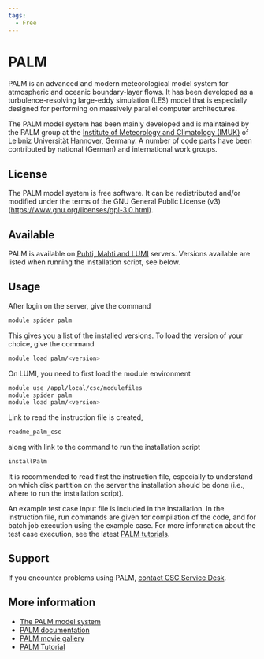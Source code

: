 ```yaml
---
tags:
  - Free
---
```


# PALM

PALM is an advanced and modern meteorological model system for atmospheric and oceanic
boundary-layer flows. It has been developed as a turbulence-resolving large-eddy simulation
(LES) model that is especially designed for performing on massively parallel computer
architectures.

The PALM model system has been mainly developed and is maintained by the ​PALM group at the
​[Institute of Meteorology and Climatology (IMUK)](https://www.muk.uni-hannover.de/?&L=1) of
Leibniz Universität Hannover, Germany. A number of code parts have been contributed by national
(German) and international work groups.

## License

The PALM model system is free software. It can be redistributed and/or modified under the terms
of the GNU General Public License (v3)(https://www.gnu.org/licenses/gpl-3.0.html).

## Available

PALM is available on [Puhti, Mahti and LUMI](../computing/available-systems.md) servers. Versions
available are listed when running the installation script, see below.

## Usage

After login on the server, give the command

```bash
module spider palm
```

This gives you a list of the installed versions. To load the version of your choice, give the command

```bash
module load palm/<version>
```

On LUMI, you need to first load the module environment

```bash
module use /appl/local/csc/modulefiles
module spider palm
module load palm/<version>
```

Link to read the instruction file is created,

```bash
readme_palm_csc
```

along with link to the command to run the installation script

```bash
installPalm
```

It is recommended to read first the instruction file, especially to understand on which disk
partition on the server the installation should be done (i.e., where to run the installation
script).

An example test case input file is included in the installation. In the instruction
file, run commands are given for compilation of the code, and for batch job execution
using the example case. For more information about the test case execution, see the latest
[PALM tutorials](https://palm.muk.uni-hannover.de/trac/wiki/doc/tut/palm#Exercisepresentations).

## Support

If you encounter problems using PALM, [contact CSC Service Desk](../support/contact.md).

## More information

* [The PALM model system](https://palm.muk.uni-hannover.de/trac)
* [PALM documentation](https://palm.muk.uni-hannover.de/trac/wiki/doc)
* [PALM movie gallery](https://palm.muk.uni-hannover.de/trac/wiki/gallery/movies)
* [PALM Tutorial](https://palm.muk.uni-hannover.de/trac/wiki/doc/tut/palm#Exercisepresentations)

